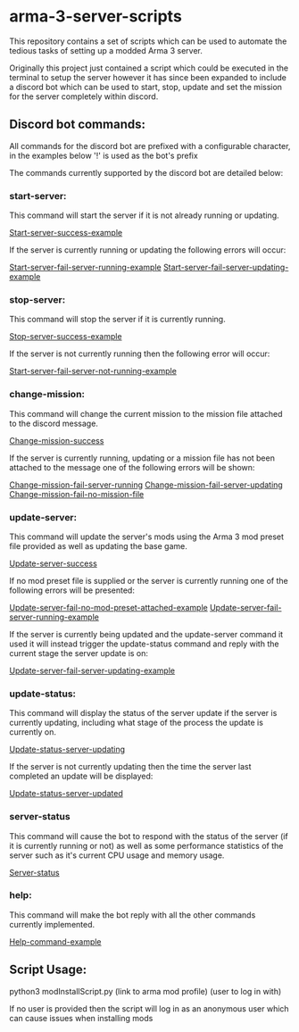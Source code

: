 # arma-3-server-scripts
This repository contains a set of scripts which can be used to automate the tedious tasks of setting up a modded Arma 3 server.

Originally this project just contained a script which could be executed in the terminal to setup the server however it has since been expanded to include a discord bot which can be used to start, stop, update and set the mission for the server completely within discord.

## Discord bot commands:
All commands for the discord bot are prefixed with a configurable character, in the examples below '!' is used as the bot's prefix

The commands currently supported by the discord bot are detailed below:

### start-server:
This command will start the server if it is not already running or updating.

[Start-server-success-example](/readme-images/start-server-command-success.png)

If the server is currently running or updating the following errors will occur:

[Start-server-fail-server-running-example](/readme-images/start-server-command-fail-server-running.png)
[Start-server-fail-server-updating-example](/readme-images/start-server-command-fail-server-updating.png)

### stop-server:
This command will stop the server if it is currently running.

[Stop-server-success-example](/readme-images/stop-server-command-success.png)

If the server is not currently running then the following error will occur:

[Start-server-fail-server-not-running-example](/readme-images/stop-server-command-fail-server-not-running.png)

### change-mission:
This command will change the current mission to the mission file attached to the discord message.

[Change-mission-success](/readme-images/change-mission-command-success.png)

If the server is currently running, updating or a mission file has not been attached to the message one of the following errors will be shown:

[Change-mission-fail-server-running](/readme-images/change-mission-command-fail-server-running.png)
[Change-mission-fail-server-updating](/readme-images/change-mission-command-fail-server-updating.png)
[Change-mission-fail-no-mission-file](/readme-images/change-mission-command-fail-no-mission-file.png)

### update-server:
This command will update the server's mods using the Arma 3 mod preset file provided as well as updating the base game.

[Update-server-success](/readme-images/update-server-command-success.png)

If no mod preset file is supplied or the server is currently running one of the following errors will be presented:

[Update-server-fail-no-mod-preset-attached-example](/readme-images/update-server-command-fail-no-mod-preset-attached.png)
[Update-server-fail-server-running-example](/readme-images/update-server-command-fail-server-currently-running.png)

If the server is currently being updated and the update-server command it used it will instead trigger the update-status command and reply with the current stage the server update is on:

[Update-server-fail-server-updating-example](/readme-images/update-server-command-fail-server-currently-updating.png)

### update-status:
This command will display the status of the server update if the server is currently updating, including what stage of the process the update is currently on.

[Update-status-server-updating](/readme-images/update-status-command-server-updating.png)

If the server is not currently updating then the time the server last completed an update will be displayed:

[Update-status-server-updated](/readme-images/update-status-command-server-updated.png)

### server-status
This command will cause the bot to respond with the status of the server (if it is currently running or not) as well as some performance statistics of the server such as it's current CPU usage and memory usage.

[Server-status](/readme-images/server-status-command.png)

### help:
This command will make the bot reply with all the other commands currently implemented.

[Help-command-example](/readme-images/help-command.png)

## Script Usage:
python3 modInstallScript.py (link to arma mod profile) (user to log in with)

If no user is provided then the script will log in as an anonymous user which can cause issues when installing mods